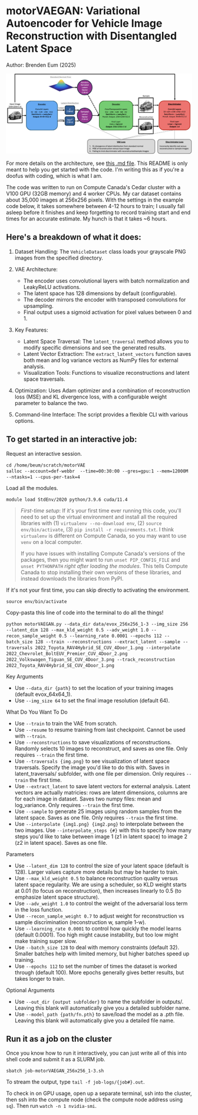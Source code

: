 # motorVAEGAN: Variational Autoencoder for Vehicle Image Reconstruction with Disentangled Latent Space
Author: Brenden Eum (2025)

![motorVAEGAN architecture](<writing/motorVAEGAN-architecture.png>)

For more details on the architecture, see [this .md file](writing/network_architecture.md). This README is only meant to help you get started with the code. I'm writing this as if you're a doofus with coding, which is what I am. 

The code was written to run on Compute Canada's Cedar cluster with a V100 GPU (32GB memory) and 4 worker CPUs. My car dataset contains about 35,000 images at 256x256 pixels. With the settings in the example code below, it takes somewhere between 4-12 hours to train; I usually fall asleep before it finishes and keep forgetting to record training start and end times for an accurate estimate. My hunch is that it takes ~6 hours.

## Here's a breakdown of what it does:

1. Dataset Handling: The `VehicleDataset` class loads your grayscale PNG images from the specified directory.

2. VAE Architecture:

    - The encoder uses convolutional layers with batch normalization and LeakyReLU activations.
    - The latent space has 128 dimensions by default (configurable).
    - The decoder mirrors the encoder with transposed convolutions for upsampling.
    - Final output uses a sigmoid activation for pixel values between 0 and 1.

3. Key Features:

    - Latent Space Traversal: The `latent_traversal` method allows you to modify specific dimensions and see the generated results.
    - Latent Vector Extraction: The `extract_latent_vectors` function saves both mean and log variance vectors as NumPy files for external analysis.
    - Visualization Tools: Functions to visualize reconstructions and latent space traversals.

4. Optimization: Uses Adam optimizer and a combination of reconstruction loss (MSE) and KL divergence loss, with a configurable weight parameter to balance the two.

5. Command-line Interface: The script provides a flexible CLI with various options.

## To get started in an interactive job:

Request an interactive session.

```
cd /home/beum/scratch/motorVAE
salloc --account=def-webbr  --time=00:30:00 --gres=gpu:1 --mem=12000M --ntasks=1 --cpus-per-task=4
```

Load all the modules.

```
module load StdEnv/2020 python/3.9.6 cuda/11.4
```

>*First-time setup*: If it's your first time ever running this code, you'll need to set up the virtual environment and install all the required libraries with (1) `virtualenv --no-download env`, (2) `source env/bin/activate`, (3) `pip install -r requirements.txt`. I think `virtualenv` is different on Compute Canada, so you may want to use `venv` on a local computer.
>
>If you have issues with installing Compute Canada's versions of the packages, then you might want to run `unset PIP_CONFIG_FILE` and `unset PYTHONPATH` *right after loading the modules*. This tells Compute Canada to stop installing their own versions of these libraries, and instead downloads the libraries from PyPI.

If it's not your first time, you can skip directly to activating the environment. 

```
source env/bin/activate
```



Copy-pasta this line of code into the terminal to do all the things!

```
python motorVAEGAN.py --data_dir data/evox_256x256_1-3 --img_size 256 --latent_dim 128 --max_kld_weight 0.5 --adv_weight 1.0 --recon_sample_weight 0.5 --learning_rate 0.0001 --epochs 112 --batch_size 128 --train --reconstructions --extract_latent --sample --traversals 2022_Toyota_RAV4Hybrid_SE_CUV_4Door_1.png --interpolate 2022_Chevrolet_BoltEUV_Premier_CUV_4Door_2.png 2022_Volkswagen_Tiguan_SE_CUV_4Door_3.png --track_reconstruction 2022_Toyota_RAV4Hybrid_SE_CUV_4Door_1.png
```

Key Arguments

- Use `--data_dir {path}` to set the location of your training images (default evox_64x64_1).
- Use `--img_size 64` to set the final image resolution (default 64).

What Do You Want To Do

- Use `--train` to train the VAE from scratch.
- Use `--resume` to resume training from last checkpoint. Cannot be used with `--train`.
- Use `--reconstructions` to save visualizations of reconstructions. Randomly selects 10 images to reconstruct, and saves as one file. Only requires `--train` the first time.
- Use `--traversals {img.png}` to see visualization of latent space traversals. Specify the image you'd like to do this with. Saves in latent_traversals/ subfolder, with one file per dimension. Only requires `--train` the first time.
- Use `--extract_latent` to save latent vectors for external analysis. Latent vectors are actually matricies: rows are latent dimensions, columns are for each image in dataset. Saves two numpy files: mean and log_variance. Only requires `--train` the first time.
- Use `--sample` to generate 25 images using random samples from the latent space. Saves as one file. Only requires `--train` the first time.
- Use `--interpolate {img1.png} {img2.png}` to interpolate between the two images. Use `--interpolate_steps {#}` with this to specify how many steps you'd like to take between image 1 (z1 in latent space) to image 2 (z2 in latent space). Saves as one file.

Parameters

- Use `--latent_dim 128` to control the size of your latent space (default is 128). Larger values capture more details but may be harder to train.
- Use `--max_kld_weight 0.5` to balance reconstruction quality versus latent space regularity. We are using a scheduler, so KLD weight starts at 0.01 (to focus on reconstruction), then increases linearly to 0.5 (to emphasize latent space structure).
- Use `--adv_weight 1.0` to control the weight of the adversarial loss term in the loss function.
- Use `--recon_sample_weight 0.7` to adjust weight for reconstruction vs sample discrimination (reconstruction w, sample 1-w).
- Use `--learning_rate 0.0001` to control how quickly the model learns (default 0.0001). Too high might cause instability, but too low might make training super slow.
- Use `--batch_size 128` to deal with memory constraints (default 32). Smaller batches help with limited memory, but higher batches speed up training.
- Use `--epochs 112` to set the number of times the dataset is worked through (default 100). More epochs generally gives better results, but takes longer to train.

Optional Arguments

- Use `--out_dir {output subfolder}` to name the subfolder in outputs/. Leaving this blank will automatically give you a detailed subfolder name.
- Use `--model_path {path/fn.pth}` to save/load the model as a .pth file. Leaving this blank will automatically give you a detailed file name.



## Run it as a job on the cluster

Once you know how to run it interactively, you can just write all of this into shell code and submit it as a SLURM job.

```
sbatch job-motorVAEGAN_256x256_1-3.sh
```

To stream the output, type `tail -f job-logs/{job#}.out`. 

To check in on GPU usage, open up a separate terminal, ssh into the cluster, then ssh into the compute node (check the compute node address using `sq`). Then run `watch -n 1 nvidia-smi`.
